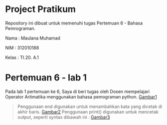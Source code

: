 # Project Pratikum
Repository ini dibuat untuk memenuhi tugas Pertemuan 6 - Bahasa Pemrograman.

Nama    : Maulana Muhamad

NIM     : 312010188

Kelas   : TI.20. A.1

# Pertemuan 6 - lab 1
Pada lab 1 pertemuan ke 6, Saya di beri tugas oleh Dosen  mempelajari Operator Aritmatika menggunakan bahasa pemograman python. 
[Gambar1](gambar.PNG)
 >Penggunaan end digunakan untuk menambahkan kata yang dicetak di akhir baris.
[Gambar2](gambar1.PNG)
 >Penggunaan print() digunakan untuk mencetak output, seperti syntax dibawah ini :
[Gambar3](gambar2.PNG)
